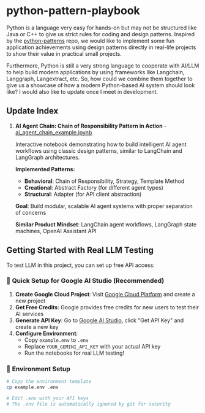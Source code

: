 # python-pattern-playbook
Python is a language very easy for hands-on but may not be structured like Java or C++ to give us strict rules for coding and design patterns. Inspired by the [python-patterns](https://github.com/faif/python-patterns) repo, we would like to implement some fun application achievements using design patterns directly in real-life projects to show their value in practical small projects.

Furthermore, Python is still a very strong language to cooperate with AI/LLM to help build modern applications by using frameworks like Langchain, Langgraph, Langextract, etc. So, how could we combine them together to give us a showcase of how a modern Python-based AI system should look like? I would also like to update once I meet in development.

## Update Index

1. **AI Agent Chain: Chain of Responsibility Pattern in Action** - [ai_agent_chain_example.ipynb](./ai_agent_chain_example.ipynb)
   
   Interactive notebook demonstrating how to build intelligent AI agent workflows using classic design patterns, similar to LangChain and LangGraph architectures.
   
   **Implemented Patterns:**
   - **Behavioral**: Chain of Responsibility, Strategy, Template Method
   - **Creational**: Abstract Factory (for different agent types)
   - **Structural**: Adapter (for API client abstraction)
   
   **Goal**: Build modular, scalable AI agent systems with proper separation of concerns
   
   **Similar Product Mindset**: LangChain agent workflows, LangGraph state machines, OpenAI Assistant API



## Getting Started with Real LLM Testing

To test LLM in this project, you can  set up free API access:

### 🚀 **Quick Setup for Google AI Studio (Recommended)**
1. **Create Google Cloud Project**: Visit [Google Cloud Platform](https://console.cloud.google.com/) and create a new project
2. **Get Free Credits**: Google provides free credits for new users to test their AI services
3. **Generate API Key**: Go to [Google AI Studio](https://aistudio.google.com/), click "Get API Key" and create a new key
4. **Configure Environment**: 
   - Copy `example.env` to `.env`
   - Replace `YOUR_GEMINI_API_KEY` with your actual API key
   - Run the notebooks for real LLM testing!

### 📝 **Environment Setup**
```bash
# Copy the environment template
cp example.env .env

# Edit .env with your API keys
# The .env file is automatically ignored by git for security
```